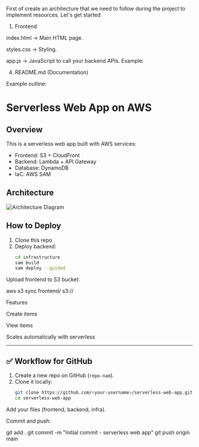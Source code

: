 First of create an architecture that we need to follow during the project to implement resources.
Let's get started

1. Frontend

index.html → Main HTML page.

styles.css → Styling.

app.js → JavaScript to call your backend APIs. Example:



4. README.md (Documentation)

Example outline:

# Serverless Web App on AWS

## Overview
This is a serverless web app built with AWS services:
- Frontend: S3 + CloudFront
- Backend: Lambda + API Gateway
- Database: DynamoDB
- IaC: AWS SAM

## Architecture
![Architecture Diagram](docs/architecture.png)

## How to Deploy
1. Clone this repo
2. Deploy backend:
   ```bash
   cd infrastructure
   sam build
   sam deploy --guided


Upload frontend to S3 bucket:

aws s3 sync frontend/ s3://<your-bucket-name>

Features

Create items

View items

Scales automatically with serverless


---

## ✅ Workflow for GitHub

1. Create a new repo on GitHub (`repo-nam`).  
2. Clone it locally:  
   ```bash
   git clone https://github.com/<your-username>/serverless-web-app.git
   cd serverless-web-app


Add your files (frontend, backend, infra).

Commit and push:

git add .
git commit -m "Initial commit - serverless web app"
git push origin main
